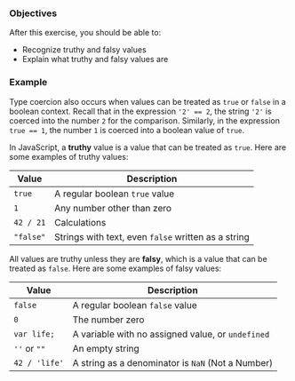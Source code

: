 <!--{ ids:[142], language:'JavaScript', type:'workshop', order: 16, name:'Truthy and Falsy', description:'Truthy and falsy is like true and false, but less strict' } -->

### Objectives

After this exercise, you should be able to:

- Recognize truthy and falsy values
- Explain what truthy and falsy values are

### Example

Type coercion also occurs when values can be treated as `true` or `false` in a boolean context. Recall that in the expression `'2' == 2`, the string `'2'` is coerced into the number `2` for the comparison. Similarly, in the expression `true == 1`, the number `1` is coerced into a boolean value of `true`.

In JavaScript, a __truthy__ value is a value that can be treated as `true`. Here are some examples of truthy values:

| Value     | Description                                         |
| --------- | --------------------------------------------------- |
| `true`    | A regular boolean `true` value                      |
| `1`       | Any number other than zero                          |
| `42 / 21` | Calculations                                        |
| `"false"` | Strings with text, even `false` written as a string |

All values are truthy unless they are __falsy__, which is a value that can be treated as `false`. Here are some examples of falsy values:

| Value         | Description                                       |
| ------------- | ------------------------------------------------- |
| `false`       | A regular boolean `false` value                   |
| `0`           | The number zero                                   |
| `var life;`   | A variable with no assigned value, or `undefined` |
| `''` or `""`  | An empty string                                   |
| `42 / 'life'` | A string as a denominator is `NaN` (Not a Number) |

